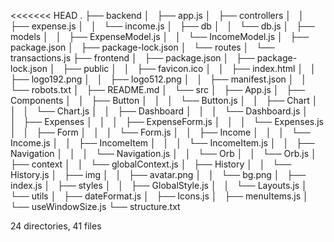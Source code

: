 <<<<<<< HEAD
.
├── backend
│   ├── app.js
│   ├── controllers
│   │   ├── expense.js
│   │   └── income.js
│   ├── db
│   │   └── db.js
│   ├── models
│   │   ├── ExpenseModel.js
│   │   └── IncomeModel.js
│   ├── package.json
│   ├── package-lock.json
│   └── routes
│       └── transactions.js
├── frontend
│   ├── package.json
│   ├── package-lock.json
│   ├── public
│   │   ├── favicon.ico
│   │   ├── index.html
│   │   ├── logo192.png
│   │   ├── logo512.png
│   │   ├── manifest.json
│   │   └── robots.txt
│   ├── README.md
│   └── src
│       ├── App.js
│       ├── Components
│       │   ├── Button
│       │   │   └── Button.js
│       │   ├── Chart
│       │   │   └── Chart.js
│       │   ├── Dashboard
│       │   │   └── Dashboard.js
│       │   ├── Expenses
│       │   │   ├── ExpenseForm.js
│       │   │   └── Expenses.js
│       │   ├── Form
│       │   │   └── Form.js
│       │   ├── Income
│       │   │   └── Income.js
│       │   ├── IncomeItem
│       │   │   └── IncomeItem.js
│       │   ├── Navigation
│       │   │   └── Navigation.js
│       │   └── Orb
│       │       └── Orb.js
│       ├── context
│       │   └── globalContext.js
│       ├── History
│       │   └── History.js
│       ├── img
│       │   ├── avatar.png
│       │   └── bg.png
│       ├── index.js
│       ├── styles
│       │   ├── GlobalStyle.js
│       │   └── Layouts.js
│       └── utils
│           ├── dateFormat.js
│           ├── Icons.js
│           ├── menuItems.js
│           └── useWindowSize.js
└── structure.txt

24 directories, 41 files
